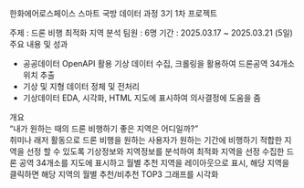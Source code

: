 한화에어로스페이스 스마트 국방 데이터 과정 3기 1차 프로젝트

주제 : 드론 비행 최적화 지역 분석
팀원 : 6명
기간 : 2025.03.17 ~ 2025.03.21 (5일)
주요 내용 및 성과
- 공공데이터 OpenAPI 활용 기상 데이터 수집, 크롤링을 활용하여 드론공역 34개소 위치 추출
- 기상 및 지형 데이터 정체 및 전처리
- 기상데이터 EDA, 시각화, HTML 지도에 표시하여 의사결정에 도움을 줌

개요  
“내가 원하는 때의 드론 비행하기 좋은 지역은 어디일까?”  
취미나 래저 활동으로 드론 비행을 원하는 사용자가 원하는 기간에 비행하기 적합한 지역을 선정 할 수 있도록 기상정보와 지역정보를 분석하여 최적화 지역을 선정 
수집한 드론 공역 34개소를 지도에 표시하고 월별 추천 지역을 레이아웃으로 표시, 해당 지역을 클릭하면 해당 지역의 월별 추천/비추천 TOP3 그래프를 시각화
